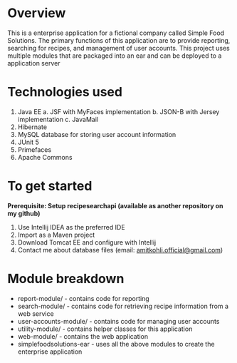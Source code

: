 # Overview
This is a enterprise application for a fictional company called Simple Food Solutions. The primary functions of this application are to provide reporting, searching for recipes, and management of user accounts. This project uses multiple modules that are packaged into an ear and can be deployed to a application server


# Technologies used
1. Java EE
        a. JSF with MyFaces implementation
        b. JSON-B with Jersey implementation
        c. JavaMail
2. Hibernate 
3. MySQL database for storing user account information
4. JUnit 5
5. Primefaces
6. Apache Commons

# To get started 
**Prerequisite:
Setup recipesearchapi (available as another repository on my github)**
1. Use Intellij IDEA as the preferred IDE
2. Import as a Maven project
3. Download Tomcat EE and configure with Intellij
4. Contact me about database files (email: amitkohli.official@gmail.com)


# Module breakdown

- report-module/ - contains code for reporting 
- search-module/ - contains code for retrieving recipe information from a web service
- user-accounts-module/ - contains code for managing user accounts
- utility-module/ - contains helper classes for this application
- web-module/ - contains the web application
- simplefoodsolutions-ear - uses all the above modules to create the enterprise application





























